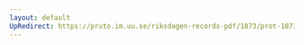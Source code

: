 ```yaml
---
layout: default
UpRedirect: https://pruto.im.uu.se/riksdagen-records-pdf/1873/prot-1873--ak--407.pdf
---
```

